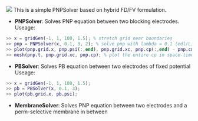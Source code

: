 ![](figures/cover.png)
This is a simple PNPSolver based on hybrid FD/FV formulation.

* **PNPSolver**: Solves PNP equation between two blocking electrodes.
Useage:
``` MATLAB
>> x = gridGen(-1, 1, 100, 1.5); % stretch grid near boundaries
>> pnp = PNPSolver(x, 0.1, 3, 2); % solve pnp with lambda = 0.1 (edl/L), V = 3 (KT/e), and tf = 2 (L^2/D)
>> plot(pnp.grid.x, pnp.psi(:,end), pnp.grid.xc, pnp.cp(:,end) - pnp.cm(:,end), 'r'); % plot final solution
>> mesh(pnp.t, pnp.grid.xc, pnp.cp); % plot the entire cp in space-time domain
```

* **PBSolver**: Solves PB equation between two electrodes of fixed potential
Useage:
``` MATLAB
>> x = gridGen(-1, 1, 100, 1.5);
>> pb = PBSolver(x, 0.1, 3);
>> plot(pb.grid.x, pb.psi);
```
* **MembraneSolver**: Solves PNP equation between two electrodes and a perm-selective membrane in
  between
